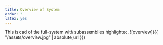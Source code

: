 ```yaml
---
title: Overview of System
order: 3
latex: yes
---
```

This is cad of the full-system with subassemblies highlighted.
![overview]({{ "/assets/overview.jpg" | absolute_url }})
